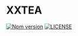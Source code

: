 # XXTEA

[![Npm version](https://badge.fury.io/js/@sirian%2Fxxtea.svg)](https://www.npmjs.com/package/@sirian/xxtea)
[![LICENSE](https://img.shields.io/badge/License-MIT-yellow.svg)](https://opensource.org/licenses/MIT)
